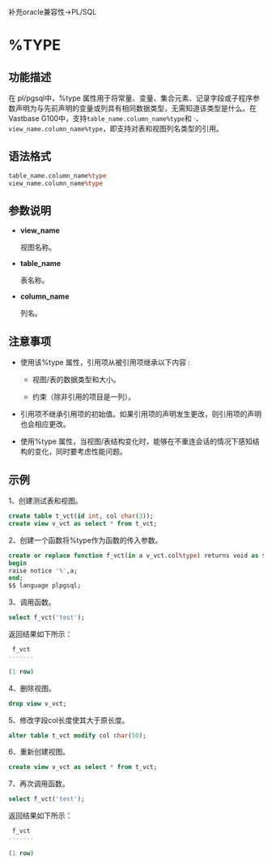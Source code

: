 补充oracle兼容性->PL/SQL

# %TYPE

## 功能描述

在 pl/pgsql中，%type 属性用于将常量、变量、集合元素、记录字段或子程序参数声明为与先前声明的变量或列具有相同数据类型，无需知道该类型是什么。在 Vastbase G100中，支持`table_name.column_name%type`和 ·、`view_name.column_name%type`，即支持对表和视图列名类型的引用。

## 语法格式

```sql
table_name.column_name%type
view_name.column_name%type
```

## 参数说明

- **view_name**

    视图名称。

- **table_name**

    表名称。

- **column_name**

    列名。

## 注意事项

- 使用该%type 属性，引用项从被引用项继承以下内容 :

  - 视图/表的数据类型和大小。

  - 约束（除非引用的项目是一列）。
- 引用项不继承引用项的初始值。如果引用项的声明发生更改，则引用项的声明也会相应更改。
- 使用%type 属性，当视图/表结构变化时，能够在不重连会话的情况下感知结构的变化，同时要考虑性能问题。

## 示例

1、创建测试表和视图。

```sql
create table t_vct(id int, col char(3));
create view v_vct as select * from t_vct;
```

2、创建一个函数将%type作为函数的传入参数。

```sql
create or replace function f_vct(in a v_vct.col%type) returns void as $$
begin
raise notice '%',a;
end;
$$ language plpgsql;
```

3、调用函数。

```sql
select f_vct('test');
```

返回结果如下所示：

```sql
 f_vct
-------

(1 row)
```

4、删除视图。

```sql
drop view v_vct;
```

5、修改字段col长度使其大于原长度。

```sql
alter table t_vct modify col char(50);
```

6、重新创建视图。

```sql
create view v_vct as select * from t_vct;
```

7、再次调用函数。

```sql
select f_vct('test');
```

返回结果如下所示：

```sql
 f_vct
-------

(1 row)
```



